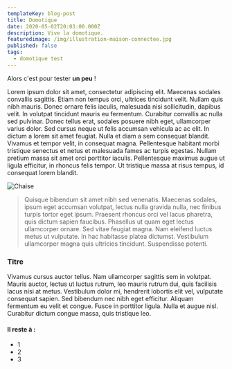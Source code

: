 ```yaml
---
templateKey: blog-post
title: Domotique
date: 2020-05-02T20:03:00.000Z
description: Vive la domotique.
featuredimage: /img/illustration-maison-connectee.jpg
published: false
tags:
  - domotique test
---
```


Alors c'est pour tester **un peu** !

Lorem ipsum dolor sit amet, consectetur adipiscing elit. Maecenas sodales convallis sagittis. Etiam non tempus orci, ultrices tincidunt velit. Nullam quis nibh mauris. Donec ornare felis iaculis, malesuada nisi sollicitudin, dapibus velit. In volutpat tincidunt mauris eu fermentum. Curabitur convallis ac nulla sed pulvinar. Donec tellus erat, sodales posuere nibh eget, ullamcorper varius dolor. Sed cursus neque ut felis accumsan vehicula ac ac elit. In dictum a lorem sit amet feugiat. Nulla et diam a sem consequat blandit. Vivamus et tempor velit, in consequat magna. Pellentesque habitant morbi tristique senectus et netus et malesuada fames ac turpis egestas. Nullam pretium massa sit amet orci porttitor iaculis. Pellentesque maximus augue ut ligula efficitur, in rhoncus felis tempor. Ut tristique massa at risus tempus, id consequat lorem blandit.

![Chaise](/img/illustration-maison-connectee.jpg "Chaise")

> Quisque bibendum sit amet nibh sed venenatis. Maecenas sodales, ipsum eget accumsan volutpat, lectus nulla gravida nulla, nec finibus turpis tortor eget ipsum. Praesent rhoncus orci vel lacus pharetra, quis dictum sapien faucibus. Phasellus ut quam eget lectus ullamcorper ornare. Sed vitae feugiat magna. Nam eleifend luctus metus ut vulputate. In hac habitasse platea dictumst. Vestibulum ullamcorper magna quis ultricies tincidunt. Suspendisse potenti.

### Titre

Vivamus cursus auctor tellus. Nam ullamcorper sagittis sem in volutpat. Mauris auctor, lectus ut luctus rutrum, leo mauris rutrum dui, quis facilisis lacus nisi at metus. Vestibulum dolor mi, hendrerit lobortis elit vel, vulputate consequat sapien. Sed bibendum nec nibh eget efficitur. Aliquam fermentum eu velit et congue. Fusce in porttitor ligula. Nulla et augue nisl. Curabitur dictum congue massa, quis tristique leo.

#### Il reste à :

- 1
- 2
- 3
